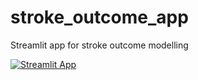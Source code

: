 # stroke_outcome_app
Streamlit app for stroke outcome modelling

[![Streamlit App](https://static.streamlit.io/badges/streamlit_badge_black_white.svg)](https://samuel2-stroke-outcome.streamlit.app/)
